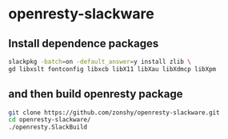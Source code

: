 # openresty-slackware

## Install dependence packages

```bash
slackpkg -batch=on -default_answer=y install zlib \
gd libxslt fontconfig libxcb libX11 libXau libXdmcp libXpm
```
## and then build openresty package

```bash
git clone https://github.com/zonshy/openresty-slackware.git
cd openresty-slackware/
./openresty.SlackBuild
```
